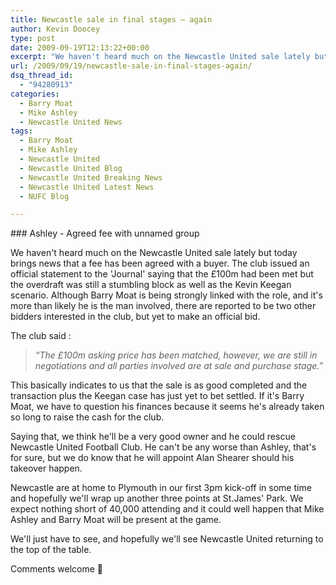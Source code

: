 ```yaml
---
title: Newcastle sale in final stages – again
author: Kevin Doocey
type: post
date: 2009-09-19T12:13:22+00:00
excerpt: "We haven't heard much on the Newcastle United sale lately but today brings news that .."
url: /2009/09/19/newcastle-sale-in-final-stages-again/
dsq_thread_id:
  - "94280913"
categories:
  - Barry Moat
  - Mike Ashley
  - Newcastle United News
tags:
  - Barry Moat
  - Mike Ashley
  - Newcastle United
  - Newcastle United Blog
  - Newcastle United Breaking News
  - Newcastle United Latest News
  - NUFC Blog

---
```

### Ashley - Agreed fee with unnamed group

We haven't heard much on the Newcastle United sale lately but today brings news that a fee has been agreed with a buyer. The club issued an official statement to the 'Journal' saying that the £100m had been met but the overdraft was still a stumbling block as well as the Kevin Keegan scenario. Although Barry Moat is being strongly linked with the role, and it's more than  likely he is the man involved, there are reported to be two other bidders interested in the club, but yet to make an official bid.

The club said :

> _“The £100m asking price has been matched, however, we are still in negotiations and all parties involved are at sale and purchase stage.”_

This basically indicates to us that the sale is as good completed and the transaction plus the Keegan case has just yet to bet settled. If it's Barry Moat, we have to question his finances because it seems he's already taken so long to raise the cash for the club.

Saying that, we think he'll be a very good owner and he could rescue Newcastle United Football Club. He can't be any worse than Ashley, that's for sure, but we do know that he will appoint Alan Shearer should his takeover happen.

Newcastle are at home to Plymouth in our first 3pm kick-off in some time and hopefully we'll wrap up another three points at St.James' Park. We expect nothing short of 40,000 attending and it could well happen that Mike Ashley and Barry Moat will be present at the game.

We'll just have to see, and hopefully we'll see Newcastle United returning to the top of the table.

Comments welcome 🙂
